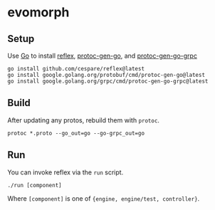 # evomorph

## Setup

Use [Go](https://go.dev) to install [reflex](https://github.com/cespare/reflex), [protoc-gen-go](https://pkg.go.dev/google.golang.org/protobuf/cmd/protoc-gen-go), and [protoc-gen-go-grpc](https://pkg.go.dev/google.golang.org/grpc/cmd/protoc-gen-go-grpc)

```
go install github.com/cespare/reflex@latest
go install google.golang.org/protobuf/cmd/protoc-gen-go@latest
go install google.golang.org/grpc/cmd/protoc-gen-go-grpc@latest
```

## Build

After updating any protos, rebuild them with `protoc`.

```
protoc *.proto --go_out=go --go-grpc_out=go
```

## Run

You can invoke reflex via the `run` script.

```
./run [component]
```

Where `[component]` is one of `{engine, engine/test, controller}`.
